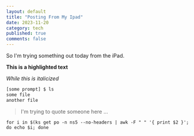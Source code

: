 ```yaml
---
layout: default
title: "Posting From My Ipad"
date: 2023-11-20
category: tech
published: true
comments: false
---
```


So I'm trying something out today from the iPad.

**This is a highlighted text**

_While this is italicized_

```bash
[some prompt] $ ls
some file
another file
```

> I'm trying to quote someone here ...

`for i in $(ks get po -n ns5 --no-headers | awk -F " " '{ print $2 }'; do echo $i; done`